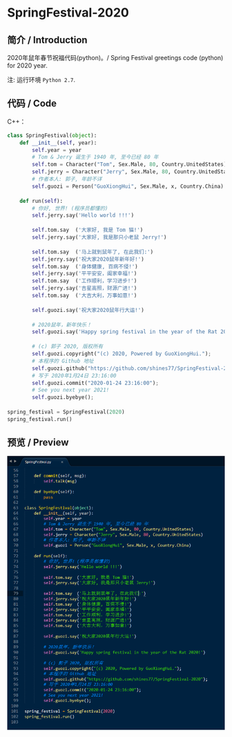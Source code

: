 # SpringFestival-2020

## 简介 / Introduction

2020年鼠年春节祝福代码(python)。/ Spring Festival greetings code (python) for 2020 year.

注: 运行环境 `Python 2.7`.

## 代码 / Code

C++：

```python
class SpringFestival(object):
	def __init__(self, year):
		self.year = year
		# Tom & Jerry 诞生于 1940 年, 至今已经 80 年
		self.tom = Character("Tom", Sex.Male, 80, Country.UnitedStates)
		self.jerry = Character("Jerry", Sex.Male, 80, Country.UnitedStates)
		# 作者本人: 郭子, 年龄不详
		self.guozi = Person("GuoXiongHui", Sex.Male, x, Country.China)

	def run(self):
		# 你好, 世界! (程序员都懂的)
		self.jerry.say('Hello world !!!')

		self.tom.say  ('大家好, 我是 Tom 猫!')
		self.jerry.say('大家好, 我是那只小老鼠 Jerry!')

		self.tom.say  ('马上就到鼠年了, 在此我们:')
		self.jerry.say('祝大家2020鼠年新年好!')
		self.tom.say  ('身体健康, 百病不侵!')
		self.jerry.say('平平安安，阖家幸福!')
		self.tom.say  ('工作顺利，学习进步!')
		self.jerry.say('吉星高照，财源广进!')
		self.tom.say  ('大吉大利，万事如意!')

		self.guozi.say('祝大家2020鼠年行大运!')

		# 2020鼠年，新年快乐！
		self.guozi.say('Happy spring festival in the year of the Rat 2020!')

		# (c) 郭子 2020, 版权所有
		self.guozi.copyright("(c) 2020, Powered by GuoXiongHui.");
		# 本程序的 Github 地址
		self.guozi.github("https://github.com/shines77/SpringFestival-2020");
		# 写于 2020年1月24日 23:16:00
		self.guozi.commit("2020-01-24 23:16:00");
		# See you next year 2021!
		self.guozi.byebye();

spring_festival = SpringFestival(2020)
spring_festival.run()
```

## 预览 / Preview

![Spring Festival greetings code](./SpringFestival-2020.png)
